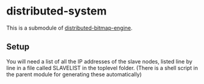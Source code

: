 # distributed-system
This is a submodule of [distributed-bitmap-engine](https://github.com/Puget-Sound-Bitmaps/distributed-bitmap-engine).
## Setup
You will need a list of all the IP addresses of the slave nodes, listed line by
line in a file called SLAVELIST in the toplevel folder. (There is a shell script
in the parent module for generating these automatically)
